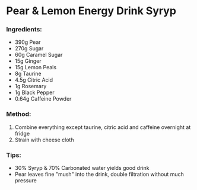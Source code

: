 # Pear & Lemon Energy Drink Syryp

### Ingredients:
- 390g Pear
- 270g Sugar
- 60g Caramel Sugar
- 15g Ginger
- 15g Lemon Peals
- 8g Taurine
- 4.5g Citric Acid
- 1g Rosemary
- 1g Black Pepper
- 0.64g Caffeine Powder

### Method:
1. Combine everything except taurine, citric acid and caffeine overnight at fridge
2. Strain with cheese cloth

### Tips:
- 30% Syryp & 70% Carbonated water yields good drink 
- Pear leaves fine "mush" into the drink, double filtration without much pressure